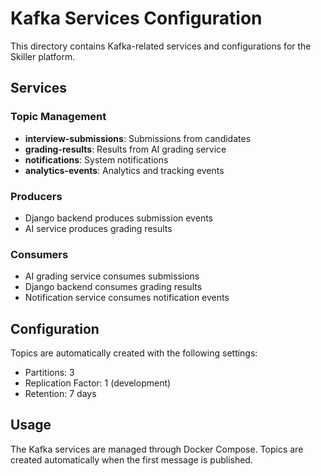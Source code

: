 # Kafka Services Configuration

This directory contains Kafka-related services and configurations for the Skiller platform.

## Services

### Topic Management
- **interview-submissions**: Submissions from candidates
- **grading-results**: Results from AI grading service
- **notifications**: System notifications
- **analytics-events**: Analytics and tracking events

### Producers
- Django backend produces submission events
- AI service produces grading results

### Consumers
- AI grading service consumes submissions
- Django backend consumes grading results
- Notification service consumes notification events

## Configuration

Topics are automatically created with the following settings:
- Partitions: 3
- Replication Factor: 1 (development)
- Retention: 7 days

## Usage

The Kafka services are managed through Docker Compose. Topics are created automatically when the first message is published.
